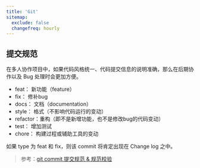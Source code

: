```yaml
---
title: 'Git'
sitemap:
  exclude: false
  changefreq: hourly
---
```


## 提交规范

在多人协作项目中，如果代码风格统一、代码提交信息的说明准确，那么在后期协作以及 Bug 处理时会更加方便。

* feat：    新功能（feature）
* fix：     修补bug
* docs：    文档（documentation）
* style：   格式（不影响代码运行的变动）
* refactor：重构（即不是新增功能，也不是修改bug的代码变动）
* test：    增加测试
* chore：   构建过程或辅助工具的变动

如果 type 为 feat 和 fix，则该 commit 将肯定出现在 Change log 之中。

> 参考：[git commit 提交规范 & 规范校验](https://blog.csdn.net/y491887095/article/details/80594043)